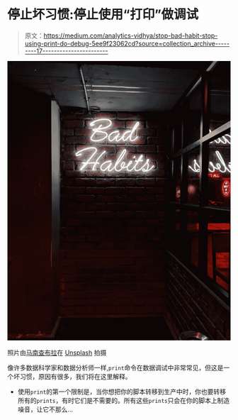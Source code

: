 # 停止坏习惯:停止使用“打印”做调试

> 原文：<https://medium.com/analytics-vidhya/stop-bad-habit-stop-using-print-do-debug-5ee9f23062cd?source=collection_archive---------17----------------------->

![](img/03443e30839fa3662a3b61c110febf5f.png)

照片由[马南查布拉](https://unsplash.com/@manancfc23?utm_source=unsplash&utm_medium=referral&utm_content=creditCopyText)在 [Unsplash](https://unsplash.com/s/photos/bad-habits?utm_source=unsplash&utm_medium=referral&utm_content=creditCopyText) 拍摄

像许多数据科学家和数据分析师一样,`print`命令在数据调试中非常常见，但这是一个坏习惯，原因有很多，我们将在这里解释。

*   使用`print`的第一个限制是，当你想把你的脚本转移到生产中时，你也要转移所有的`prints`，有时它们是不需要的。所有这些`prints`只会在你的脚本上制造噪音，让它不那么…